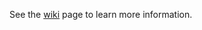 See the [wiki](https://github.com/linuxdeepin/developer-center/wiki) page to learn more information.
